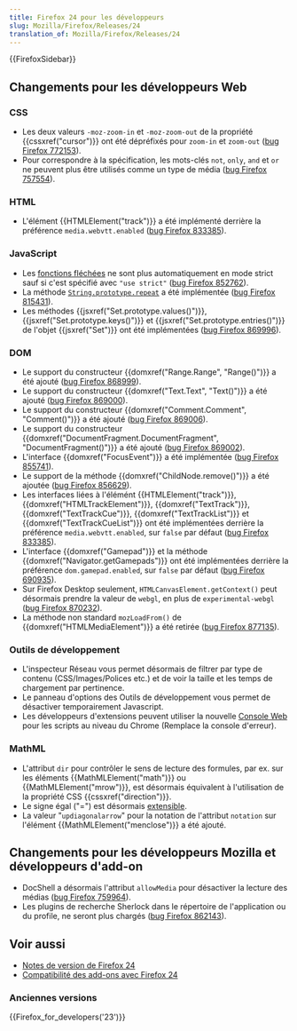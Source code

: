 ```yaml
---
title: Firefox 24 pour les développeurs
slug: Mozilla/Firefox/Releases/24
translation_of: Mozilla/Firefox/Releases/24
---
```


{{FirefoxSidebar}}

## Changements pour les développeurs Web

### CSS

- Les deux valeurs `-moz-zoom-in` et `-moz-zoom-out` de la propriété {{cssxref("cursor")}} ont été dépréfixés pour `zoom-in` et `zoom-out` ([bug Firefox 772153](https://bugzil.la/772153)).
- Pour correspondre à la spécification, les mots-clés `not`, `only`, `and` et `or` ne peuvent plus être utilisés comme un type de média ([bug Firefox 757554](https://bugzil.la/757554)).

### HTML

- L'élément {{HTMLElement("track")}} a été implémenté derrière la préférence `media.webvtt.enabled` ([bug Firefox 833385](https://bugzil.la/833385)).

### JavaScript

- Les [fonctions fléchées](/fr/docs/Web/JavaScript/Reference/Fonctions/Fonctions_fléchées) ne sont plus automatiquement en mode strict sauf si c'est spécifié avec `"use strict"` ([bug Firefox 852762](https://bugzil.la/852762)).
- La méthode [`String.prototype.repeat`](/fr/docs/Web/JavaScript/Reference/Objets_globaux/String/repeat) a été implémentée ([bug Firefox 815431](https://bugzil.la/815431)).
- Les méthodes {{jsxref("Set.prototype.values()")}}, {{jsxref("Set.prototype.keys()")}} et {{jsxref("Set.prototype.entries()")}} de l'objet {{jsxref("Set")}} ont été implémentées ([bug Firefox 869996](https://bugzil.la/869996)).

### DOM

- Le support du constructeur {{domxref("Range.Range", "Range()")}} a été ajouté ([bug Firefox 868999](https://bugzil.la/868999)).
- Le support du constructeur {{domxref("Text.Text", "Text()")}} a été ajouté ([bug Firefox 869000](https://bugzil.la/869000)).
- Le support du constructeur {{domxref("Comment.Comment", "Comment()")}} a été ajouté ([bug Firefox 869006](https://bugzil.la/869006)).
- Le support du constructeur {{domxref("DocumentFragment.DocumentFragment", "DocumentFragment()")}} a été ajouté ([bug Firefox 869002](https://bugzil.la/869002)).
- L'interface {{domxref("FocusEvent")}} a été implémentée ([bug Firefox 855741](https://bugzil.la/855741)).
- Le support de la méthode {{domxref("ChildNode.remove()")}} a été ajoutée ([bug Firefox 856629](https://bugzil.la/856629)).
- Les interfaces liées à l'élémént {{HTMLElement("track")}}, {{domxref("HTMLTrackElement")}}, {{domxref("TextTrack")}}, {{domxref("TextTrackCue")}}, {{domxref("TextTrackList")}} et {{domxref("TextTrackCueList")}} ont été implémentées derrière la préférence `media.webvtt.enabled`, sur `false` par défaut ([bug Firefox 833385](https://bugzil.la/833385)).
- L'interface {{domxref("Gamepad")}} et la méthode {{domxref("Navigator.getGamepads")}} ont été implémentées derrière la préférence `dom.gamepad.enabled`, sur `false` par défaut ([bug Firefox 690935](https://bugzil.la/690935)).
- Sur Firefox Desktop seulement, `HTMLCanvasElement.getContext()` peut désormais prendre la valeur de `webgl`, en plus de `experimental-webgl` ([bug Firefox 870232](https://bugzil.la/870232)).
- La méthode non standard `mozLoadFrom()` de {{domxref("HTMLMediaElement")}} a été retirée ([bug Firefox 877135](https://bugzil.la/877135)).

### Outils de développement

- L'inspecteur Réseau vous permet désormais de filtrer par type de contenu (CSS/Images/Polices etc.) et de voir la taille et les temps de chargement par pertinence.
- Le panneau d'options des Outils de développement vous permet de désactiver temporairement Javascript.
- Les développeurs d'extensions peuvent utiliser la nouvelle [Console Web](http://www.robodesign.ro/mihai/blog/the-browser-console-is-replacing-the-error-console) pour les scripts au niveau du Chrome (Remplace la console d'erreur).

### MathML

- L'attribut `dir` pour contrôler le sens de lecture des formules, par ex. sur les éléments {{MathMLElement("math")}} ou {{MathMLElement("mrow")}}, est désormais équivalent à l'utilisation de la propriété CSS {{cssxref("direction")}}.
- Le signe égal ("=") est désormais [extensible](/fr/docs/Web/MathML/Element/mo#attr-stretchy).
- La valeur "`updiagonalarrow`" pour la notation de l'attribut `notation` sur l'élément {{MathMLElement("menclose")}} a été ajouté.

## Changements pour les développeurs Mozilla et développeurs d'add-on

- DocShell a désormais l'attribut `allowMedia` pour désactiver la lecture des médias ([bug Firefox 759964](https://bugzil.la/759964)).
- Les plugins de recherche Sherlock dans le répertoire de l'application ou du profile, ne seront plus chargés ([bug Firefox 862143](https://bugzil.la/862143)).

## Voir aussi

- [Notes de version de Firefox 24](https://www.mozilla.org/en-US/firefox/24.0/releasenotes/)
- [Compatibilité des add-ons avec Firefox 24](https://blog.mozilla.org/addons/2013/09/03/compatibility-for-firefox-24/)

### Anciennes versions

{{Firefox_for_developers('23')}}
